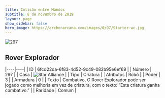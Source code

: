 ```yaml
---
title: Colisão entre Mundos
subtitle: 8 de novembro de 2019
layout: page
show_sidebar: false
hero_image: https://archonarcana.com/images/0/07/Starter-wc.jpg
---
```


![297](https://cdn.keyforgegame.com/media/card_front/pt/452_297_M38QQ2WM2XCJ_pt.png)

## Rover Explorador

|----|----|
| ID | 6fcd22da-6f83-4d52-9c49-082b95e6ef69 |
| Número | 297 |
| Casa | ![Star Alliance](https://archonarcana.com/images/thumb/7/7d/Star_Alliance.png/22px-Star_Alliance.png "Aliança Estelar") |
| Tipo | Criatura |
| Atributos | Robô |
| Poder | 3 |
| Armadura | 0 |
| Texto | Combativo. O Rover Explorador pode ser jogado como melhoria em vez de criatura, com o texto: “Esta criatura ganha combativo.” |
| Raridade | Comum |
